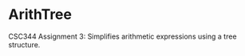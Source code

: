 ArithTree
=========

CSC344 Assignment 3: Simplifies arithmetic expressions using a tree structure.
